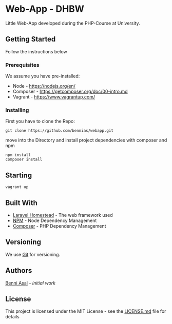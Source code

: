 # Web-App - DHBW

Little Web-App developed during the PHP-Course at University.

## Getting Started

Follow the instructions below

### Prerequisites

We assume you have pre-installed:

* Node - https://nodejs.org/en/
* Composer - https://getcomposer.org/doc/00-intro.md
* Vagrant - https://www.vagrantup.com/


### Installing

First you have to clone the Repo:

```
git clone https://github.com/bennias/webapp.git
```

move into the Directory and install project dependencies with composer and npm

```
npm install
composer install
```

## Starting

```
vagrant up
```

## Built With

* [Laravel Homestead](https://laravel.com/docs/5.5/homestead) - The web framework used
* [NPM](https://www.npmjs.com/) - Node Dependency Management 
* [Composer](https://getcomposer.org/) - PHP Dependency Management 


## Versioning

We use [Git](https://git-scm.com/) for versioning.

## Authors

[Benni Asal](https://github.com/BenniAsal)  - *Initial work*


## License

This project is licensed under the MIT License - see the [LICENSE.md](LICENSE.md) file for details

